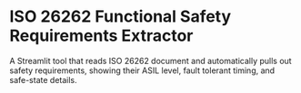 # ISO 26262 Functional Safety Requirements Extractor
A Streamlit tool that reads ISO 26262 document and automatically pulls out safety requirements, showing their ASIL level, fault tolerant timing, and safe-state details.
